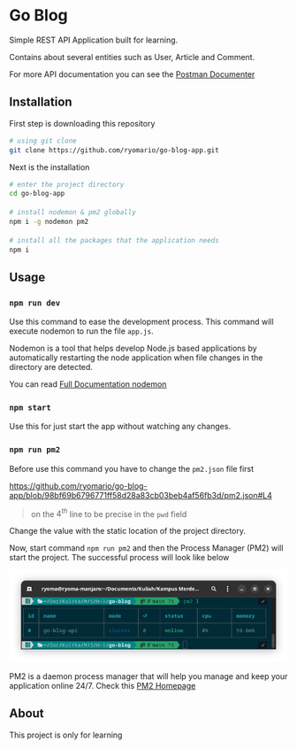 # Go Blog

Simple REST API Application built for learning.

Contains about several entities such as User, Article and Comment.

For more API documentation you can see the [Postman Documenter](https://documenter.getpostman.com/view/23133618/VUxSr5QK)

## Installation

First step is downloading this repository

```sh
# using git clone
git clone https://github.com/ryomario/go-blog-app.git
```

Next is the installation

```sh
# enter the project directory
cd go-blog-app

# install nodemon & pm2 globally
npm i -g nodemon pm2

# install all the packages that the application needs
npm i
```



## Usage

### `npm run dev`

Use this command to ease the development process. This command will execute nodemon to run the file `app.js`. 

Nodemon is a tool that helps develop Node.js based applications by automatically restarting the node application when file changes in the directory are detected.

You can read [Full Documentation nodemon](https://github.com/remy/nodemon#nodemon)

### `npm start`

Use this for just start the app without watching any changes.

### `npm run pm2`

Before use this command you have to change the `pm2.json` file first

https://github.com/ryomario/go-blog-app/blob/98bf69b6796771ff58d28a83cb03beb4af56fb3d/pm2.json#L4

> on the $4^{th}$ line to be precise in the `pwd` field

Change the value with the static location of the project directory.

Now, start command `npm run pm2` and then the Process Manager (PM2) will start the project. The successful process will look like below

![Gambar contoh PM2 berhasil](src/pm2.png)

PM2 is a daemon process manager that will help you manage and keep your application online 24/7. Check this [PM2 Homepage](https://pm2.keymetrics.io/)


## About

This project is only for learning
